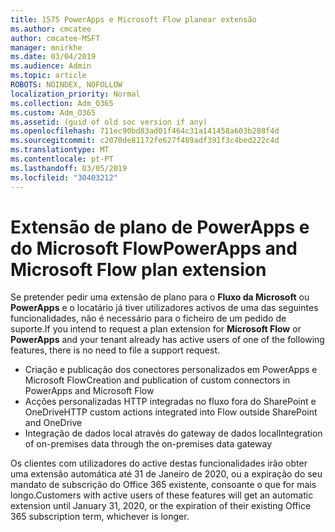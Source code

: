 ```yaml
---
title: 1575 PowerApps e Microsoft Flow planear extensão
ms.author: cmcatee
author: cmcatee-MSFT
manager: mnirkhe
ms.date: 03/04/2019
ms.audience: Admin
ms.topic: article
ROBOTS: NOINDEX, NOFOLLOW
localization_priority: Normal
ms.collection: Adm_O365
ms.custom: Adm_O365
ms.assetid: (guid of old soc version if any)
ms.openlocfilehash: 711ec90bd83ad01f464c31a141458a603b208f4d
ms.sourcegitcommit: c2070de81172fe627f489adf391f3c4bed222c4d
ms.translationtype: MT
ms.contentlocale: pt-PT
ms.lasthandoff: 03/05/2019
ms.locfileid: "30403212"
---
```

# <a name="powerapps-and-microsoft-flow-plan-extension"></a><span data-ttu-id="f120f-102">Extensão de plano de PowerApps e do Microsoft Flow</span><span class="sxs-lookup"><span data-stu-id="f120f-102">PowerApps and Microsoft Flow plan extension</span></span>

<span data-ttu-id="f120f-103">Se pretender pedir uma extensão de plano para o **Fluxo da Microsoft** ou **PowerApps** e o locatário já tiver utilizadores activos de uma das seguintes funcionalidades, não é necessário para o ficheiro de um pedido de suporte.</span><span class="sxs-lookup"><span data-stu-id="f120f-103">If you intend to request a plan extension for **Microsoft Flow** or **PowerApps** and your tenant already has active users of one of the following features, there is no need to file a support request.</span></span>

- <span data-ttu-id="f120f-104">Criação e publicação dos conectores personalizados em PowerApps e Microsoft Flow</span><span class="sxs-lookup"><span data-stu-id="f120f-104">Creation and publication of custom connectors in PowerApps and Microsoft Flow</span></span>
- <span data-ttu-id="f120f-105">Acções personalizadas HTTP integradas no fluxo fora do SharePoint e OneDrive</span><span class="sxs-lookup"><span data-stu-id="f120f-105">HTTP custom actions integrated into Flow outside SharePoint and OneDrive</span></span>
- <span data-ttu-id="f120f-106">Integração de dados local através do gateway de dados local</span><span class="sxs-lookup"><span data-stu-id="f120f-106">Integration of on-premises data through the on-premises  data gateway</span></span>

<span data-ttu-id="f120f-107">Os clientes com utilizadores do active destas funcionalidades irão obter uma extensão automática até 31 de Janeiro de 2020, ou a expiração do seu mandato de subscrição do Office 365 existente, consoante o que for mais longo.</span><span class="sxs-lookup"><span data-stu-id="f120f-107">Customers with active users of these features will get an automatic extension until January 31, 2020, or the expiration of their existing Office 365 subscription term, whichever is longer.</span></span>